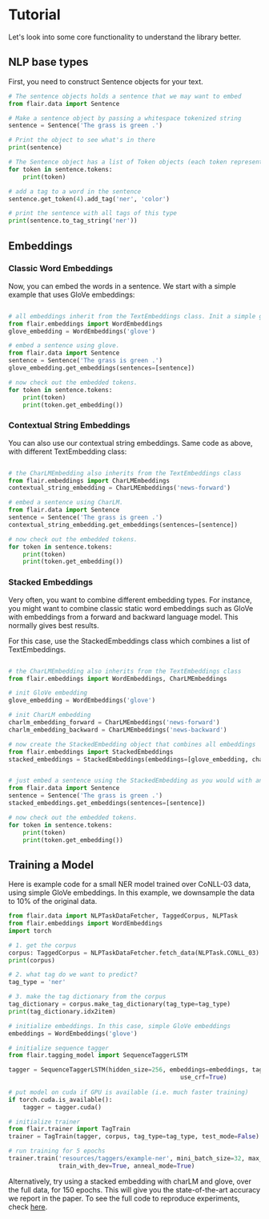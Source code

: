 # Tutorial

Let's look into some core functionality to understand the library better.

## NLP base types

First, you need to construct Sentence objects for your text.

```python
# The sentence objects holds a sentence that we may want to embed
from flair.data import Sentence

# Make a sentence object by passing a whitespace tokenized string
sentence = Sentence('The grass is green .')

# Print the object to see what's in there
print(sentence)

# The Sentence object has a list of Token objects (each token represents a word)
for token in sentence.tokens:
    print(token)

# add a tag to a word in the sentence
sentence.get_token(4).add_tag('ner', 'color')

# print the sentence with all tags of this type
print(sentence.to_tag_string('ner'))

```

## Embeddings

### Classic Word Embeddings

Now, you can embed the words in a sentence. We start with a simple example that uses GloVe embeddings:

```python

# all embeddings inherit from the TextEmbeddings class. Init a simple glove embedding.
from flair.embeddings import WordEmbeddings
glove_embedding = WordEmbeddings('glove')

# embed a sentence using glove.
from flair.data import Sentence
sentence = Sentence('The grass is green .')
glove_embedding.get_embeddings(sentences=[sentence])

# now check out the embedded tokens.
for token in sentence.tokens:
    print(token)
    print(token.get_embedding())
```

### Contextual String Embeddings

You can also use our contextual string embeddings. Same code as above, with different TextEmbedding class:

```python

# the CharLMEmbedding also inherits from the TextEmbeddings class
from flair.embeddings import CharLMEmbeddings
contextual_string_embedding = CharLMEmbeddings('news-forward')

# embed a sentence using CharLM.
from flair.data import Sentence
sentence = Sentence('The grass is green .')
contextual_string_embedding.get_embeddings(sentences=[sentence])

# now check out the embedded tokens.
for token in sentence.tokens:
    print(token)
    print(token.get_embedding())
```


### Stacked Embeddings

Very often, you want to combine different embedding types. For instance, you might want to combine classic static
word embeddings such as GloVe with embeddings from a forward and backward language model. This normally gives best
results.

For this case, use the StackedEmbeddings class which combines a list of TextEmbeddings.

```python

# the CharLMEmbedding also inherits from the TextEmbeddings class
from flair.embeddings import WordEmbeddings, CharLMEmbeddings

# init GloVe embedding
glove_embedding = WordEmbeddings('glove')

# init CharLM embedding
charlm_embedding_forward = CharLMEmbeddings('news-forward')
charlm_embedding_backward = CharLMEmbeddings('news-backward')

# now create the StackedEmbedding object that combines all embeddings
from flair.embeddings import StackedEmbeddings
stacked_embeddings = StackedEmbeddings(embeddings=[glove_embedding, charlm_embedding_forward, charlm_embedding_backward])


# just embed a sentence using the StackedEmbedding as you would with any single embedding.
from flair.data import Sentence
sentence = Sentence('The grass is green .')
stacked_embeddings.get_embeddings(sentences=[sentence])

# now check out the embedded tokens.
for token in sentence.tokens:
    print(token)
    print(token.get_embedding())
```

## Training a Model

Here is example code for a small NER model trained over CoNLL-03 data, using simple GloVe embeddings.
In this example, we downsample the data to 10% of the original data. 

```python
from flair.data import NLPTaskDataFetcher, TaggedCorpus, NLPTask
from flair.embeddings import WordEmbeddings
import torch

# 1. get the corpus
corpus: TaggedCorpus = NLPTaskDataFetcher.fetch_data(NLPTask.CONLL_03).downsample(0.1)  # remove the last bit to not downsample
print(corpus)

# 2. what tag do we want to predict?
tag_type = 'ner'

# 3. make the tag dictionary from the corpus
tag_dictionary = corpus.make_tag_dictionary(tag_type=tag_type)
print(tag_dictionary.idx2item)

# initialize embeddings. In this case, simple GloVe embeddings
embeddings = WordEmbeddings('glove')

# initialize sequence tagger
from flair.tagging_model import SequenceTaggerLSTM

tagger = SequenceTaggerLSTM(hidden_size=256, embeddings=embeddings, tag_dictionary=tag_dictionary,
                                                use_crf=True)
                                                
# put model on cuda if GPU is available (i.e. much faster training)
if torch.cuda.is_available():
    tagger = tagger.cuda()

# initialize trainer
from flair.trainer import TagTrain
trainer = TagTrain(tagger, corpus, tag_type=tag_type, test_mode=False)

# run training for 5 epochs
trainer.train('resources/taggers/example-ner', mini_batch_size=32, max_epochs=5, save_model=True,
              train_with_dev=True, anneal_mode=True)
```

Alternatively, try using a stacked embedding with charLM and glove, over the full data, for 150 epochs.
This will give you the state-of-the-art accuracy we report in the paper. To see the full code to reproduce experiments, 
check [here](/resources/docs/EXPERIMENTS.md). 